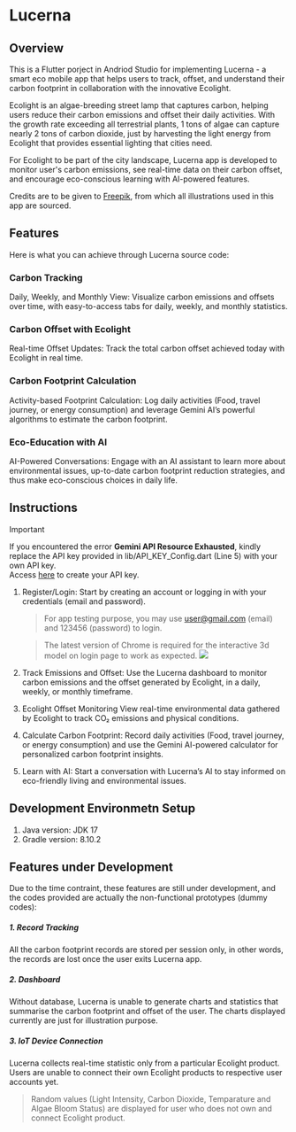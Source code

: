 # Lucerna

## Overview
This is a Flutter porject in Andriod Studio for implementing Lucerna - a smart eco mobile app that helps users to track, offset, and understand their carbon footprint in collaboration with the innovative Ecolight.

Ecolight is an algae-breeding street lamp that captures carbon, helping users reduce their carbon emissions and offset their daily activities. With the growth rate exceeding all terrestrial plants, 1 tons of algae can capture nearly 2 tons of carbon dioxide, just by harvesting the light energy from Ecolight that provides essential lighting that cities need. 

For Ecolight to be part of the city landscape, Lucerna app is developed to monitor user's carbon emissions, see real-time data on their carbon offset, and encourage eco-conscious learning with AI-powered features.

Credits are to be given to [Freepik](https://www.freepik.com/), from which all illustrations used in this app are sourced.



## Features
Here is what you can achieve through Lucerna source code:


### Carbon Tracking
Daily, Weekly, and Monthly View: Visualize carbon emissions and offsets over time, with easy-to-access tabs for daily, weekly, and monthly statistics.

### Carbon Offset with Ecolight
Real-time Offset Updates: Track the total carbon offset achieved today with Ecolight in real time.

### Carbon Footprint Calculation
Activity-based Footprint Calculation: Log daily activities (Food, travel journey, or energy consumption) and leverage Gemini AI’s powerful algorithms to estimate the carbon footprint.

### Eco-Education with AI
AI-Powered Conversations: Engage with an AI assistant to learn more about environmental issues, up-to-date carbon footprint reduction strategies, and thus make eco-conscious choices in daily life.



## Instructions
> [!IMPORTANT]  
> If you encountered the error **Gemini API Resource Exhausted**, kindly replace the API key provided in lib/API_KEY_Config.dart (Line 5) with your own API key.     
> Access [here](https://makersuite.google.com/app/apikey) to create your API key.

  
1. Register/Login:
   Start by creating an account or logging in with your credentials (email and password).
   > For app testing purpose, you may use user@gmail.com (email) and 123456 (password) to login.     

   > The latest version of Chrome is required for the interactive 3d model on login page to work as expected.
   >[![](https://github.com/user-attachments/assets/353fbd86-4e61-45c3-92dc-c70a95d77cbb)](https://cloudmails-my.sharepoint.com/:v:/g/personal/tp070320_mail_apu_edu_my/EezOGMi7patNooj6RSzHqp4B9Z9C3RxQ15w4p3flthWN0A?e=OpWPtm)   

3. Track Emissions and Offset:
   Use the Lucerna dashboard to monitor carbon emissions and the offset generated by Ecolight, in a daily, weekly, or monthly timeframe.
   
4. Ecolight Offset Monitoring
   View real-time environmental data gathered by Ecolight to track CO₂ emissions and physical conditions.
   
5. Calculate Carbon Footprint:
   Record daily activities (Food, travel journey, or energy consumption) and use the Gemini AI-powered calculator for personalized carbon footprint insights.
   
6. Learn with AI:
   Start a conversation with Lucerna’s AI to stay informed on eco-friendly living and environmental issues.



## Development Environmetn Setup  


1. Java version: JDK 17
2. Gradle version: 8.10.2



## Features under Development
Due to the time contraint, these features are still under development, and the codes provided are actually the non-functional prototypes (dummy codes):


##### 1. Record Tracking
All the carbon footprint records are stored per session only, in other words, the records are lost once the user exits Lucerna app.

##### 2. Dashboard
Without database, Lucerna is unable to generate charts and statistics that summarise the carbon footprint and offset of the user. The charts displayed currently are just for illustration purpose.

##### 3. IoT Device Connection
Lucerna collects real-time statistic only from a particular Ecolight product. Users are unable to connect their own Ecolight products to respective user accounts yet.
  > Random values (Light Intensity, Carbon Dioxide, Temparature and Algae Bloom Status) are displayed for user who does not own and connect Ecolight product.
